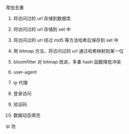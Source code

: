 爬虫去重
1. 将访问过的 url 存储到数据库
2. 将访问过的 url 存储到 set 中
3. 将访问过的 url 经过 md5 等方法哈希后保存到 set 中
4. 用 bitmap 方法，将访问过的 url 通过哈希映射到某一位
5. bloomfilter 对 bitmap 改进，多重 hash 函数降低冲突

1. user-agent
2. ip 代理
3. 登录访问
4. 验证码
5. 数据动态填充

ip 池